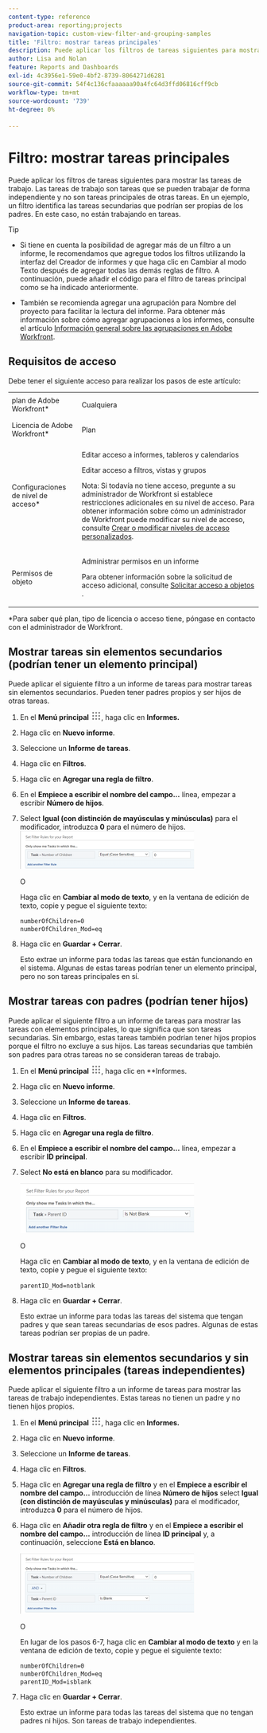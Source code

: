 ```yaml
---
content-type: reference
product-area: reporting;projects
navigation-topic: custom-view-filter-and-grouping-samples
title: 'Filtro: mostrar tareas principales'
description: Puede aplicar los filtros de tareas siguientes para mostrar las tareas de trabajo. Las tareas de trabajo son tareas que se pueden trabajar de forma independiente y no son tareas principales de otras tareas. En un ejemplo, un filtro identifica las tareas secundarias que podrían ser propias de los padres. En este caso, no están trabajando en tareas.
author: Lisa and Nolan
feature: Reports and Dashboards
exl-id: 4c3956e1-59e0-4bf2-8739-8064271d6281
source-git-commit: 54f4c136cfaaaaaa90a4fc64d3ffd06816cff9cb
workflow-type: tm+mt
source-wordcount: '739'
ht-degree: 0%

---
```


# Filtro: mostrar tareas principales

Puede aplicar los filtros de tareas siguientes para mostrar las tareas de trabajo. Las tareas de trabajo son tareas que se pueden trabajar de forma independiente y no son tareas principales de otras tareas. En un ejemplo, un filtro identifica las tareas secundarias que podrían ser propias de los padres. En este caso, no están trabajando en tareas.

>[!TIP]
>
>* Si tiene en cuenta la posibilidad de agregar más de un filtro a un informe, le recomendamos que agregue todos los filtros utilizando la interfaz del Creador de informes y que haga clic en Cambiar al modo Texto después de agregar todas las demás reglas de filtro. A continuación, puede añadir el código para el filtro de tareas principal como se ha indicado anteriormente. 
* También se recomienda agregar una agrupación para Nombre del proyecto para facilitar la lectura del informe. Para obtener más información sobre cómo agregar agrupaciones a los informes, consulte el artículo [Información general sobre las agrupaciones en Adobe Workfront](../../../reports-and-dashboards/reports/reporting-elements/groupings-overview.md).
>


## Requisitos de acceso

Debe tener el siguiente acceso para realizar los pasos de este artículo:

<table style="table-layout:auto"> 
 <col> 
 <col> 
 <tbody> 
  <tr> 
   <td role="rowheader">plan de Adobe Workfront*</td> 
   <td> <p>Cualquiera</p> </td> 
  </tr> 
  <tr> 
   <td role="rowheader">Licencia de Adobe Workfront*</td> 
   <td> <p>Plan </p> </td> 
  </tr> 
  <tr> 
   <td role="rowheader">Configuraciones de nivel de acceso*</td> 
   <td> <p>Editar acceso a informes, tableros y calendarios</p> <p>Editar acceso a filtros, vistas y grupos</p> <p>Nota: Si todavía no tiene acceso, pregunte a su administrador de Workfront si establece restricciones adicionales en su nivel de acceso. Para obtener información sobre cómo un administrador de Workfront puede modificar su nivel de acceso, consulte <a href="../../../administration-and-setup/add-users/configure-and-grant-access/create-modify-access-levels.md" class="MCXref xref">Crear o modificar niveles de acceso personalizados</a>.</p> </td> 
  </tr> 
  <tr> 
   <td role="rowheader">Permisos de objeto</td> 
   <td> <p>Administrar permisos en un informe</p> <p>Para obtener información sobre la solicitud de acceso adicional, consulte <a href="../../../workfront-basics/grant-and-request-access-to-objects/request-access.md" class="MCXref xref">Solicitar acceso a objetos </a>.</p> </td> 
  </tr> 
 </tbody> 
</table>

&#42;Para saber qué plan, tipo de licencia o acceso tiene, póngase en contacto con el administrador de Workfront.

## Mostrar tareas sin elementos secundarios (podrían tener un elemento principal)

Puede aplicar el siguiente filtro a un informe de tareas para mostrar tareas sin elementos secundarios. Pueden tener padres propios y ser hijos de otras tareas.

1. En el **Menú principal** ![](assets/main-menu-icon.png), haga clic en **Informes.**

1. Haga clic en **Nuevo informe**.
1. Seleccione un **Informe de tareas**.
1. Haga clic en **Filtros**.
1. Haga clic en **Agregar una regla de filtro**.
1. En el **Empiece a escribir el nombre del campo...** línea, empezar a escribir **Número de hijos**.

1. Select **Igual (con distinción de mayúsculas y minúsculas)** para el modificador, introduzca **0** para el número de hijos.\
   ![](assets/parent-task-filter-from-the-ui-350x76.png)

   O

   Haga clic en **Cambiar al modo de texto**, y en la ventana de edición de texto, copie y pegue el siguiente texto: 

   ```
   numberOfChildren=0
   numberOfChildren_Mod=eq
   ```


1. Haga clic en **Guardar + Cerrar**.

   Esto extrae un informe para todas las tareas que están funcionando en el sistema. Algunas de estas tareas podrían tener un elemento principal, pero no son tareas principales en sí.

## Mostrar tareas con padres (podrían tener hijos)

Puede aplicar el siguiente filtro a un informe de tareas para mostrar las tareas con elementos principales, lo que significa que son tareas secundarias. Sin embargo, estas tareas también podrían tener hijos propios porque el filtro no excluye a sus hijos. Las tareas secundarias que también son padres para otras tareas no se consideran tareas de trabajo.

1. En el **Menú principal** ![](assets/main-menu-icon.png), haga clic en **Informes.
1. Haga clic en **Nuevo informe**.
1. Seleccione un **Informe de tareas**.
1. Haga clic en **Filtros**.
1. Haga clic en **Agregar una regla de filtro**.
1. En el **Empiece a escribir el nombre del campo...** línea, empezar a escribir **ID principal**.
1. Select **No está en blanco** para su modificador.

   ![](assets/filter-parent-id-not-blank-350x100.png)

   O

   Haga clic en **Cambiar al modo de texto**, y en la ventana de edición de texto, copie y pegue el siguiente texto: 

   `parentID_Mod=notblank`

1. Haga clic en **Guardar + Cerrar**.

   Esto extrae un informe para todas las tareas del sistema que tengan padres y que sean tareas secundarias de esos padres. Algunas de estas tareas podrían ser propias de un padre.

## Mostrar tareas sin elementos secundarios y sin elementos principales (tareas independientes)

Puede aplicar el siguiente filtro a un informe de tareas para mostrar las tareas de trabajo independientes. Estas tareas no tienen un padre y no tienen hijos propios.

1. En el **Menú principal** ![](assets/main-menu-icon.png), haga clic en **Informes.**
1. Haga clic en **Nuevo informe**.
1. Seleccione un **Informe de tareas**.
1. Haga clic en **Filtros**.
1. Haga clic en **Agregar una regla de filtro** y en el **Empiece a escribir el nombre del campo...** introducción de línea **Número de hijos** select **Igual (con distinción de mayúsculas y minúsculas)** para el modificador, introduzca **0** para el número de hijos.
1. Haga clic en **Añadir otra regla de filtro** y en el **Empiece a escribir el nombre del campo...** introducción de línea **ID principal** y, a continuación, seleccione **Está en blanco**.

   ![](assets/filter-parent-id-blank-and-zero-children-350x121.png)

   O

   En lugar de los pasos 6-7, haga clic en **Cambiar al modo de texto** y en la ventana de edición de texto, copie y pegue el siguiente texto: 

   <!--
   <p data-mc-conditions="QuicksilverOrClassic.Draft mode">(NOTE: ensure steps above stay accurate)</p>
   -->

   ```
   numberOfChildren=0
   numberOfChildren_Mod=eq
   parentID_Mod=isblank
   ```

1. Haga clic en **Guardar + Cerrar**.

   Esto extrae un informe para todas las tareas del sistema que no tengan padres ni hijos. Son tareas de trabajo independientes.
